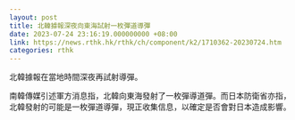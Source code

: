 ```yaml
---
layout: post
title: 北韓據報深夜向東海試射一枚彈道導彈
date: 2023-07-24 23:16:19.000000000 +08:00
link: https://news.rthk.hk/rthk/ch/component/k2/1710362-20230724.htm
categories: rthk
---
```


北韓據報在當地時間深夜再試射導彈。

南韓傳媒引述軍方消息指，北韓向東海發射了一枚彈導道彈。而日本防衛省亦指，北韓發射的可能是一枚彈道導彈，現正收集信息，以確定是否會對日本造成影響。
